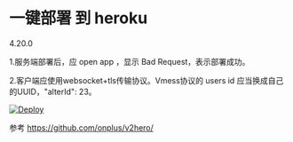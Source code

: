 # 一键部署  到 heroku
4.20.0

1.服务端部署后，应 open app ，显示 Bad Request，表示部署成功。

2.客户端应使用websocket+tls传输协议。Vmess协议的 users id 应当换成自己的UUID，"alterId": 23。

[![Deploy](https://www.herokucdn.com/deploy/button.png)](https://heroku.com/deploy?template=https://github.com/tengbozhang/myheroku)

参考 https://github.com/onplus/v2hero/
